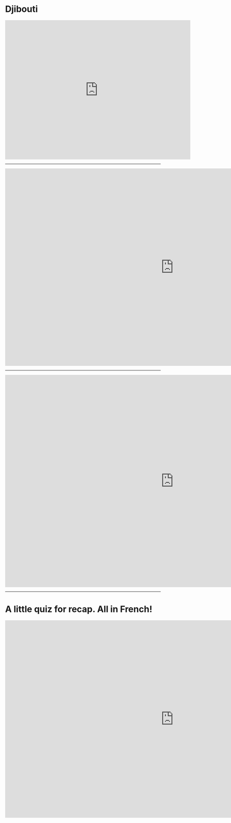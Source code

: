 <h1>Djibouti</h1>

  <iframe src="https://www.google.com/maps/embed?pb=!1m18!1m12!1m3!1d999762.1798604513!2d42.066875380510076!3d11.812775732213032!2m3!1f0!2f0!3f0!3m2!1i1024!2i768!4f13.1!3m3!1m2!1s0x1622d46734f9f601%3A0x1472bba7ef0f5b88!2sDjibouti!5e0!3m2!1sen!2suk!4v1577983932238!5m2!1sen!2suk" width="600" height="450" frameborder="0" style="border:0;" allowfullscreen=""></iframe>
  
<hr>

<iframe src="https://h5p.org/h5p/embed/688458" width="1090" height="638" frameborder="0" allowfullscreen="allowfullscreen"></iframe><script src="https://h5p.org/sites/all/modules/h5p/library/js/h5p-resizer.js" charset="UTF-8"></script>
  
  
  <hr>
  
 <iframe src="https://h5p.org/h5p/embed/688522" width="1090" height="686" frameborder="0" allowfullscreen="allowfullscreen"></iframe><script src="https://h5p.org/sites/all/modules/h5p/library/js/h5p-resizer.js" charset="UTF-8"></script>
 
<hr>

<h1> A little quiz for recap. All in French! </h1>

<iframe src="https://h5p.org/h5p/embed/688560" width="1090" height="638" frameborder="0" allowfullscreen="allowfullscreen"></iframe><script src="https://h5p.org/sites/all/modules/h5p/library/js/h5p-resizer.js" charset="UTF-8"></script>
